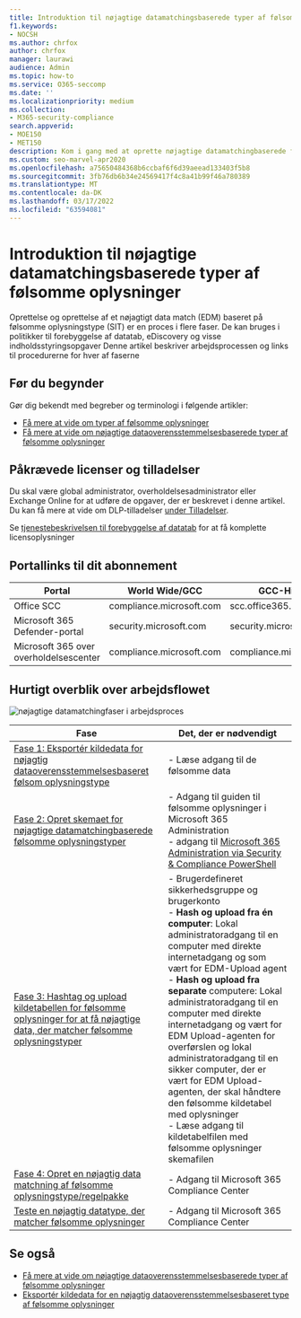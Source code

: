 ```yaml
---
title: Introduktion til nøjagtige datamatchingsbaserede typer af følsomme oplysninger
f1.keywords:
- NOCSH
ms.author: chrfox
author: chrfox
manager: laurawi
audience: Admin
ms.topic: how-to
ms.service: O365-seccomp
ms.date: ''
ms.localizationpriority: medium
ms.collection:
- M365-security-compliance
search.appverid:
- MOE150
- MET150
description: Kom i gang med at oprette nøjagtige datamatchingbaserede følsomme oplysningstyper.
ms.custom: seo-marvel-apr2020
ms.openlocfilehash: a75650484368b6ccbaf6f6d39aeead133403f5b8
ms.sourcegitcommit: 3fb76db6b34e24569417f4c8a41b99f46a780389
ms.translationtype: MT
ms.contentlocale: da-DK
ms.lasthandoff: 03/17/2022
ms.locfileid: "63594081"
---
```

# <a name="get-started-with-exact-data-match-based-sensitive-information-types"></a>Introduktion til nøjagtige datamatchingsbaserede typer af følsomme oplysninger

Oprettelse og oprettelse af et nøjagtigt data match (EDM) baseret på følsomme oplysningstype (SIT) er en proces i flere faser. De kan bruges i politikker til forebyggelse af datatab, eDiscovery og visse indholdsstyringsopgaver Denne artikel beskriver arbejdsprocessen og links til procedurerne for hver af faserne

## <a name="before-you-begin"></a>Før du begynder

Gør dig bekendt med begreber og terminologi i følgende artikler:

- [Få mere at vide om typer af følsomme oplysninger](sensitive-information-type-learn-about.md#learn-about-sensitive-information-types)
- [Få mere at vide om nøjagtige dataoverensstemmelsesbaserede typer af følsomme oplysninger](sit-learn-about-exact-data-match-based-sits.md#learn-about-exact-data-match-based-sensitive-information-types)

## <a name="required-licenses-and-permissions"></a>Påkrævede licenser og tilladelser

Du skal være global administrator, overholdelsesadministrator eller Exchange Online for at udføre de opgaver, der er beskrevet i denne artikel. Du kan få mere at vide om DLP-tilladelser [under Tilladelser](data-loss-prevention-policies.md#permissions).

Se [tjenestebeskrivelsen til forebyggelse af datatab](/office365/servicedescriptions/microsoft-365-service-descriptions/microsoft-365-tenantlevel-services-licensing-guidance/microsoft-365-security-compliance-licensing-guidance#data-loss-prevention-for-exchange-online-sharepoint-online-and-onedrive-for-business) for at få komplette licensoplysninger

## <a name="portal-links-for-your-subscription"></a>Portallinks til dit abonnement

|Portal|World Wide/GCC|GCC-High|DOD|
|---|---|---|---|
|Office SCC|compliance.microsoft.com|scc.office365.us|scc.protection.apps.mil|
|Microsoft 365 Defender-portal|security.microsoft.com|security.microsoft.us|security.apps.mil|
|Microsoft 365 over overholdelsescenter|compliance.microsoft.com|compliance.microsoft.us|compliance.apps.mil|

## <a name="the-work-flow-at-a-glance"></a>Hurtigt overblik over arbejdsflowet

![nøjagtige datamatchingfaser i arbejdsproces](..\media\swimlane_edm_process.png)


|Fase|Det, der er nødvendigt|
|---|---|
|[Fase 1: Eksportér kildedata for nøjagtig dataoverensstemmelsesbaseret følsom oplysningstype](sit-get-started-exact-data-match-export-data.md#export-source-data-for-exact-data-match-based-sensitive-information-type)|- Læse adgang til de følsomme data|
|[Fase 2: Opret skemaet for nøjagtige datamatchingbaserede følsomme oplysningstyper](sit-get-started-exact-data-match-create-schema.md#create-the-schema-for-exact-data-match-based-sensitive-information-types)|- Adgang til guiden til følsomme oplysninger i Microsoft 365 Administration </br>- adgang til [Microsoft 365 Administration via Security & Compliance PowerShell](/powershell/exchange/connect-to-scc-powershell) |
|[Fase 3: Hashtag og upload kildetabellen for følsomme oplysninger for at få nøjagtige data, der matcher følsomme oplysningstyper](sit-get-started-exact-data-match-hash-upload.md#hash-and-upload-the-sensitive-information-source-table-for-exact-data-match-sensitive-information-types)|- Brugerdefineret sikkerhedsgruppe og brugerkonto </br>- **Hash og upload fra én computer**: Lokal administratoradgang til en computer med direkte internetadgang og som vært for EDM-Upload agent </br>- **Hash og upload fra separate** computere: Lokal administratoradgang til en computer med direkte internetadgang og vært for EDM Upload-agenten for overførslen og lokal administratoradgang til en sikker computer, der er vært for EDM Upload-agenten, der skal håndtere den følsomme kildetabel med oplysninger </br>- Læse adgang til kildetabelfilen med følsomme oplysninger </br> skemafilen |
|[Fase 4: Opret en nøjagtig data matchning af følsomme oplysningstype/regelpakke](sit-get-started-exact-data-match-create-rule-package.md#create-exact-data-match-sensitive-information-typerule-package) |- Adgang til Microsoft 365 Compliance Center |
|[Teste en nøjagtig datatype, der matcher følsomme oplysninger](sit-get-started-exact-data-match-test.md#test-an-exact-data-match-sensitive-information-type)| - Adgang til Microsoft 365 Compliance Center

## <a name="see-also"></a>Se også

- [Få mere at vide om nøjagtige dataoverensstemmelsesbaserede typer af følsomme oplysninger](sit-learn-about-exact-data-match-based-sits.md#learn-about-exact-data-match-based-sensitive-information-types)
- [Eksportér kildedata for en nøjagtig dataoverensstemmelsesbaseret type af følsomme oplysninger](sit-get-started-exact-data-match-export-data.md#export-source-data-for-exact-data-match-based-sensitive-information-type)
